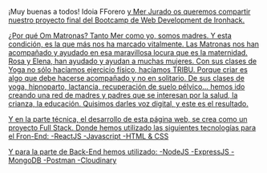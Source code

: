 

¡Muy buenas a todos! Idoia FForero <a href='https://www.linkedin.com/in/idoia-fdez-forero/'> y Mer Jurado os queremos compartir <a href='https://www.linkedin.com/in/mercedes-jurado-p%C3%A9rez/'> nuestro proyecto final del Bootcamp de Web Development de Ironhack.

¿Por qué Om Matronas?
Tanto Mer como yo, somos madres. Y esta condición, es la que más nos ha marcado vitalmente. Las Matronas nos han acompañado y ayudado en esa maravillosa locura que es la maternidad.
Rosa y Elena, han ayudado y ayudan a muchas mujeres. Con sus clases de Yoga no sólo hacíamos ejercicio físico, hacíamos TRIBU.
Porque criar es algo que debe hacerse acompañado y no en solitario.
De sus clases de yoga, hipnoparto, lactancia, recuperación de suelo pélvico… hemos ido creando una red de madres y padres que se interesan por la salud, la crianza, la educación.
Quisimos darles voz digital, y este es el resultado.

Y en la parte técnica, el desarrollo de esta página web, se crea como un proyecto Full Stack. Donde hemos utilizado las siguientes tecnologías para el Fron-End:
    -ReactJS
    -Javascript
    -HTML & CSS
    
Y para la parte de Back-End hemos utilizado: 
    -NodeJS
    -ExpressJS
    -MongoDB
    -Postman
    -Cloudinary

